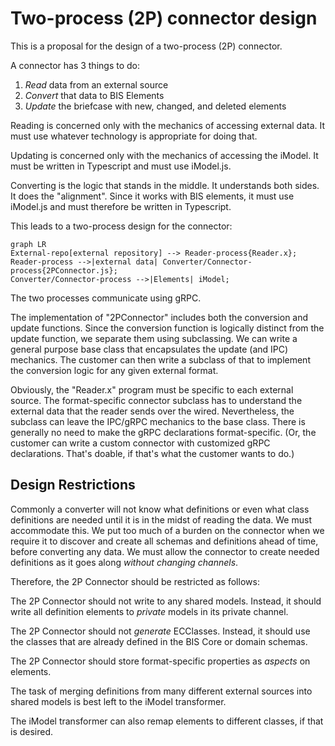 # Two-process (2P) connector design

This is a proposal for the design of a two-process (2P) connector.

A connector has 3 things to do:
1. *Read* data from an external source
2. *Convert* that data to BIS Elements
3. *Update* the briefcase with new, changed, and deleted elements

Reading is concerned only with the mechanics of accessing external data. It must use whatever technology is appropriate for doing that.

Updating is concerned only with the mechanics of accessing the iModel. It must be written in Typescript and must use iModel.js.

Converting is the logic that stands in the middle. It understands both sides. It does the "alignment". Since it works with BIS elements, it must use iModel.js and must therefore be written in Typescript.

This leads to a two-process design for the connector:

```mermaid
graph LR
External-repo[external repository] --> Reader-process{Reader.x};
Reader-process -->|external data| Converter/Connector-process{2PConnector.js};
Converter/Connector-process -->|Elements| iModel;
```

The two processes communicate using gRPC.

The implementation of "2PConnector" includes both the conversion and update functions. Since the conversion function is logically distinct from the update function, we separate them using subclassing. We can write a general purpose base class that encapsulates the update (and IPC) mechanics. The customer can then write a subclass of that to implement the conversion logic for any given external format.

Obviously, the "Reader.x" program must be specific to each external source. The format-specific connector subclass has to understand the external data that the reader sends over the wired. Nevertheless, the subclass can leave the IPC/gRPC mechanics to the base class. There is generally no need to make the gRPC declarations format-specific. (Or, the customer can write a custom connector with customized gRPC declarations. That's doable, if that's what the customer wants to do.)

## Design Restrictions

Commonly a converter will not know what definitions or even what class definitions are needed until it is in the midst of reading the data. We must accommodate this. We put too much of a burden on the connector when we require it to discover and create all schemas and definitions ahead of time, before converting any data. We must allow the connector to create needed definitions as it goes along _without changing channels_.

Therefore, the 2P Connector should be restricted as follows:

The 2P Connector should not write to any shared models. Instead, it should write all definition elements to _private_ models in its private channel.

The 2P Connector should not _generate_ ECClasses. Instead, it should use the classes that are already defined in the BIS Core or domain schemas.

The 2P Connector should store format-specific properties as _aspects_ on elements.

The task of merging definitions from many different external sources into shared models is best left to the iModel transformer.

The iModel transformer can also remap elements to different classes, if that is desired.
